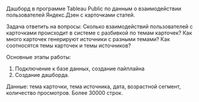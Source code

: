 Дашборд в программе Tableau Public по данным о взаимодействии пользователей Яндекс.Дзен с карточками статей.

Задача ответить на вопросы: Cколько взаимодействий пользователей с карточками происходит в системе с разбивкой по темам карточек? Как много карточек генерируют источники с разными темами? Как соотносятся темы карточек и темы источников?

Основные этапы работы:

1. Подключение к базе данных, создание пайплайна
2. Создание дашборда.

Данные: тема карточки, тема источника, дата, возрастной сегмент, количество просмотров. Более 30000 строк.
